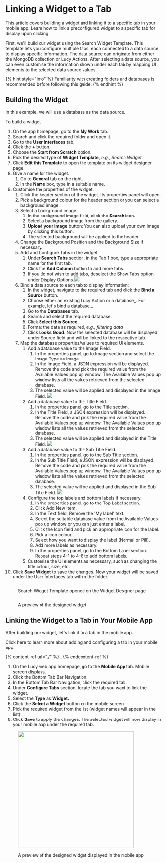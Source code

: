 # Linking a Widget to a Tab

This article covers building a widget and linking it to a specific tab in your mobile app. Learn how to link a preconfigured widget to a specific tab for display upon clicking.

First, we'll build our widget using the Search Widget Template. This template lets you configure multiple tabs, each connected to a data source to display specific information. The data source can originate from either the MongoDB collection or Lucy Actions. After selecting a data source, you can even customise the information shown under each tab by mapping UI elements to the selected data source values.



{% hint style="info" %}
Familiarity with creating folders and databases is recommended before following this guide.
{% endhint %}

## Building the Widget

In this example, we will use a database as the data source.

To build a widget:

1. On the app homepage, go to the **My Work** tab.
2. Search and click the required folder and open it.
3. Go to the **User Interfaces** tab.
4. Click the **+** button.
5. Choose the **Start from Scratch** option.
6. Pick the desired type of **Widget Template,** _e.g., Search Widget._
7. Click **Edit this Template** to open the template on its widget designer page.
8. Give a name for the widget.
   1. Go to **General** tab on the right.
   2. In the **Name** box, type in a suitable name.
9. Customise the properties of the widget.
   1. Click the header section of the widget. Its properties panel will open.
   2. Pick a background colour for the header section or you can select a background image.
   3. Select a background image.
      1. In the background image field, click the **Search** icon.
      2. Select a background image from the gallery.
      3. **Upload your image** button: You can also upload your own image by clicking this button.
      4. The selected background will be applied to the header.
   4. Change the Background Position and the Background Size if necessary.
   5. Add and Configure Tabs in the widget.
      1. Under **Search Tabs** section, in the Tab 1 box, type a appropriate name for the first tab.
      2. Click the **Add Column** button to add more tabs.
      3. If you do not wish to add tabs, deselect the Show Tabs option under Display Options.![](<../../../.gitbook/assets/image (7).png>)
   6. Bind a data source to each tab to display information:
      1. In the widget, navigate to the required tab and click the **Bind a Source** button.
      2. Choose either an existing Lucy Action or a database_. For example, let's bind a database._
      3. Go to the **Databases** tab.
      4. Search and select the required database.
      5. Click **Select this Source.**
      6. Format the data as required, _e.g., filtering data_
      7. Click **Looks Good**. Now the selected database will be displayed under Source field and will be linked to the respective tab.
   7. Map the database properties/values to required UI elements.
      1. Add a database value to the Image Field.
         1. In the properties panel, go to Image section and select the Image Type as Image.
         2. In the Image Field, a JSON expression will be displayed. Remove the code and pick the required value from the Available Values pop up window. The Available Values pop up window lists all the values retrieved from the selected database.
         3. The selected value will be applied and displayed in the Image Field. ![](<../../../.gitbook/assets/image (2).png>)
      2. Add a database value to the Title Field.
         1. In the properties panel, go to the Title section.
         2. In the Title Field, a JSON expression will be displayed. Remove the code and pick the required value from the Available Values pop up window. The Available Values pop up window lists all the values retrieved from the selected database.
         3. The selected value will be applied and displayed in the Title Field. ![](<../../../.gitbook/assets/image (3).png>)
      3. Add a database value to the Sub Title Field.
         1. In the properties panel, go to the  Sub Title section.
         2. In the Sub Title Field, a JSON expression will be displayed. Remove the code and pick the required value from the Available Values pop up window. The Available Values pop up window lists all the values retrieved from the selected database.
         3. The selected value will be applied and displayed in the Sub Title Field. ![](<../../../.gitbook/assets/image (4).png>)
      4. Configure the top labels and bottom labels if necessary.
         1. In the properties panel, go to the Top Label section.
         2. Click Add New Item.&#x20;
         3. In the Text field, Remove the 'My label' text.
         4. Select the suitable database value from the  Available Values pop up window or you can just enter a label.
         5. Click the Icon field and pick an appropriate icon for the label.
         6. Pick a icon colour.
         7. Select how you want to display the label (Normal or Pill).
         8. Add more labels as necessary.
         9. In the properties panel, go to the Bottom Label section. Repeat steps 4-1 to 4-8 to add bottom labels.
      5. Customise the UI elements as necessary, such as changing the title colour, size, etc.
10. Click **Save Widget** to save the changes. Now your widget will be saved under the User Interfaces tab within the folder.

<figure><img src="../../../.gitbook/assets/Search Widget template_1.png" alt=""><figcaption><p>Search Widget Template opened on the Widget Designer page</p></figcaption></figure>

<figure><img src="../../../.gitbook/assets/Search Widget template_2.png" alt=""><figcaption><p>A preview of the designed widget</p></figcaption></figure>

## Linking the Widget to a Tab in Your Mobile App

After building our widget, let's link it to a tab in the mobile app.

Click here to learn more about adding and configuring a tab in your mobile app.

{% content-ref url="./" %}
[.](./)
{% endcontent-ref %}

1. On the Lucy web app homepage, go to the **Mobile App** tab. Mobile screen displays.
2. Click the Bottom Tab Bar Navigation.
3. In the Bottom Tab Bar Navigation, click the required tab.
4. Under **Configure Tabs** section, locate the tab you want to link the widget.
5. Select the **Type** as **Widget.**
6. Click the **Select a Widget** button on the mobile screen.
7. Pick the required widget from the list (widget names will appear in the list).&#x20;
8. Click **Save** to apply the changes. The selected widget will now display in your mobile app under the required tab.

<figure><img src="../../../.gitbook/assets/Widget example_2.jpeg" alt="" width="375"><figcaption><p>A preview of the designed widget displayed in the mobile app</p></figcaption></figure>

